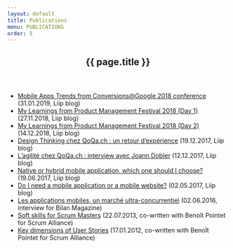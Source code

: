 ```yaml
---
layout: default
title: Publications
menu: PUBLICATIONS
order: 5
---
```

<div id="main" class="site-main">
	<div id="primary" class="content-area">
		<div id="content" class="site-content" role="main">
			<div class="layout-fixed">
				<article class="post page type-page status-publish hentry">
					<header class="entry-header">
						<h1 class="entry-title">{{ page.title }}</h1>
					</header>
					<div class="entry-content">
						<ul>
							<li><a href="hhttps://www.liip.ch/en/blog/mobile-apps-trends-from-conversions-at-google-conference" target="_blank">Mobile Apps Trends from Conversions@Google 2018 conference</a> (31.01.2019, Liip blog)</li>
							<li><a href="https://www.liip.ch/en/blog/my-learnings-from-product-management-festival-2018-day-2" target="_blank">My Learnings from Product Management Festival 2018 (Day 1)</a> (27.11.2018, Liip blog)</li>
							<li><a href="https://www.liip.ch/en/blog/my-learnings-from-the-product-management-festival-2018-day-1" target="_blank">My Learnings from Product Management Festival 2018 (Day 2)</a> (14.12.2018, Liip blog)</li>
							<li><a href="https://www.liip.ch/en/blog/design-thinking-chez-qoqa-un-retour-d-experience" target="_blank">Design Thinking chez QoQa.ch : un retour d’expérience</a> (19.12.2017, Liip blog)</li>
							<li><a href="https://www.liip.ch/en/blog/l-agilite-chez-qoqa-interview-avec-joann-dobler" target="_blank">L’agilité chez QoQa.ch : interview avec Joann Dobler</a> (12.12.2017, Liip blog)</li>
							<li><a href="https://www.liip.ch/en/blog/native-or-hybrid-mobile-application-which-one-should-i-choose" target="_blank">Native or hybrid mobile application, which one should I choose?</a> (19.06.2017, Liip blog)</li>
							<li><a href="https://www.liip.ch/en/blog/do-i-need-a-mobile-application-or-a-mobile-website" target="_blank">Do I need a mobile application or a mobile website?</a> (02.05.2017, Liip blog)</li>
							<li><a href="https://www.bilan.ch/techno/les_applications_mobiles_un_marche_ultra_concurrentiel_" target="_blank">Les applications mobiles, un marché ultra-concurrentiel</a> (02.06.2016, interview for Bilan Magazine)</li>
							<li><a href="https://www.liip.ch/en/blog/soft-skills-for-scrum-masters" target="_blank">Soft skills for Scrum Masters</a> (22.07.2013, co-written with Benoît Pointet for Scrum Alliance)</li>
							<li><a href="https://www.liip.ch/en/blog/key-dimensions-of-user-stories" target="_blank">Key dimensions of User Stories</a> (17.01.2012, co-written with Benoît Pointet for Scrum Alliance)</li>
						</ul>
					</div>
				</article>
			</div>
		</div>
	</div>
</div>